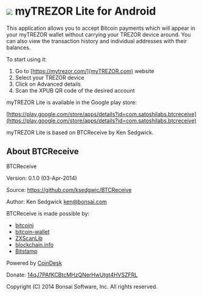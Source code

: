 ![](https://raw.githubusercontent.com/trezor/mytrezor-lite-android/mytrezor/app/src/main/res/drawable-mdpi/ic_launcher.png) myTREZOR Lite for Android
============================

This application allows you to accept Bitcoin payments which will appear
in your myTREZOR wallet without carrying your TREZOR device around.
You can also view the transaction history and individual addresses with
their balances.

To start using it:

1. Go to [https://mytrezor.com/](myTREZOR.com) website
2. Select your TREZOR device
3. Click on Advanced details
4. Scan the XPUB QR code of the desired account

myTREZOR Lite is available in the Google play store:

[https://play.google.com/store/apps/details?id=com.satoshilabs.btcreceive](https://play.google.com/store/apps/details?id=com.satoshilabs.btcreceive)

myTREZOR Lite is based on BTCReceive by Ken Sedgwick.

About BTCReceive
----------------

BTCReceive

Version: 0.1.0 (03-Apr-2014)

Source:  https://github.com/ksedgwic/BTCReceive

Author:  Ken Sedgwick <ken@bonsai.com>

BTCReceive is made possible by:
* [bitcoinj](https://code.google.com/p/bitcoinj/)
* [bitcoin-wallet](https://github.com/schildbach/bitcoin-wallet)
* [ZXScanLib](https://github.com/LivotovLabs/zxscanlib)
* [blockchain.info](https://blockchain.info)
* [Bitstamp](https://www.bitstamp.net)

Powered by [CoinDesk](http://www.coindesk.com/price)

Donate: [14qJ7PAfKCBtcMHzQNerHwUtgt4HVSZFRL](bitcoin:14qJ7PAfKCBtcMHzQNerHwUtgt4HVSZFRL)

Copyright (C) 2014 Bonsai Software, Inc.  All rights reserved.
